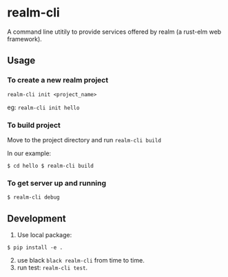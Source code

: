 # realm-cli

A command line utitily to provide services offered by realm (a rust-elm web 
framework).

## Usage

### To create a new realm project 

`realm-cli init <project_name>`

eg: `realm-cli init hello`


### To build project

Move to the project directory and run `realm-cli build`  

In our example:
   
`
$ cd hello
$ realm-cli build
`

### To get server up and running

`$ realm-cli debug`  

## Development

1. Use local package:

  `
  $ pip install -e .
  `

2. use black `black realm-cli` from time to time.
3. run test: `realm-cli test`.

